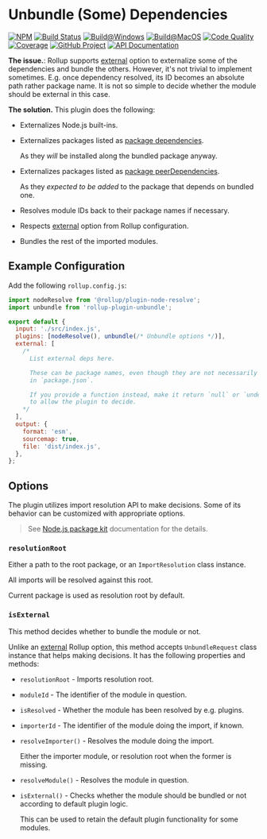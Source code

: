 # Unbundle (Some) Dependencies

[![NPM][npm-image]][npm-url]
[![Build Status][build-status-img]][build-status-link]
[![Build@Windows][build-windows-img]][build-windows-link]
[![Build@MacOS][build-macos-img]][build-macos-link]
[![Code Quality][quality-img]][quality-link]
[![Coverage][coverage-img]][coverage-link]
[![GitHub Project][github-image]][github-url]
[![API Documentation][api-docs-image]][api documentation]

**The issue.**: Rollup supports [external] option to externalize some of the dependencies and bundle the others.
However, it's not trivial to implement sometimes. E.g. once dependency resolved, its ID becomes an absolute path rather
package name. It is not so simple to decide whether the module should be external in this case.

**The solution.** This plugin does the following:

- Externalizes Node.js built-ins.

- Externalizes packages listed as [package dependencies].

  As they _will_ be installed along the bundled package anyway.

- Externalizes packages listed as [package peerDependencies].

  As they _expected to be added_ to the package that depends on bundled one.

- Resolves module IDs back to their package names if necessary.

- Respects [external] option from Rollup configuration.

- Bundles the rest of the imported modules.

[npm-image]: https://img.shields.io/npm/v/rollup-plugin-unbundle.svg?logo=npm
[npm-url]: https://www.npmjs.com/package/rollup-plugin-unbundle
[build-status-img]: https://github.com/run-z/rollup-plugin-unbundle/workflows/Build/badge.svg
[build-windows-img]: https://github.com/run-z/rollup-plugin-unbundle/workflows/Build@Windows/badge.svg
[build-macos-img]: https://github.com/run-z/rollup-plugin-unbundle/workflows/Build@MacOS/badge.svg
[build-status-link]: https://github.com/run-z/rollup-plugin-unbundle/actions?query=workflow:Build
[build-windows-link]: https://github.com/run-z/rollup-plugin-unbundle/actions?query=workflow:Build@Windows
[build-macos-link]: https://github.com/run-z/rollup-plugin-unbundle/actions?query=workflow:Build@MacOS
[quality-img]: https://app.codacy.com/project/badge/Grade/2de1f7d57474445084344aa20b00ebc2
[quality-link]: https://www.codacy.com/gh/run-z/rollup-plugin-unbundle/dashboard?utm_source=github.com&utm_medium=referral&utm_content=run-z/rollup-plugin-unbundle&utm_campaign=Badge_Grade
[coverage-img]: https://app.codacy.com/project/badge/Coverage/2de1f7d57474445084344aa20b00ebc2
[coverage-link]: https://www.codacy.com/gh/run-z/rollup-plugin-unbundle/dashboard?utm_source=github.com&utm_medium=referral&utm_content=run-z/rollup-plugin-unbundle&utm_campaign=Badge_Coverage
[github-image]: https://img.shields.io/static/v1?logo=github&label=GitHub&message=project&color=informational
[github-url]: https://github.com/run-z/rollup-plugin-unbundle
[api-docs-image]: https://img.shields.io/static/v1?logo=typescript&label=API&message=docs&color=informational
[API documentation]: https://run-z.github.io/rollup-plugin-unbundle
[external]: https://rollupjs.org/guide/en/#external
[package dependencies]: https://docs.npmjs.com/cli/v8/configuring-npm/package-json#dependencies
[package peerDependencies]: https://docs.npmjs.com/cli/v8/configuring-npm/package-json#peerdependencies

## Example Configuration

Add the following `rollup.config.js`:

```javascript
import nodeResolve from '@rollup/plugin-node-resolve';
import unbundle from 'rollup-plugin-unbundle';

export default {
  input: './src/index.js',
  plugins: [nodeResolve(), unbundle(/* Unbundle options */)],
  external: [
    /*
      List external deps here.

      These can be package names, even though they are not necessarily listed
      in `package.json`.

      If you provide a function instead, make it return `null` or `undefined`
      to allow the plugin to decide.
    */
  ],
  output: {
    format: 'esm',
    sourcemap: true,
    file: 'dist/index.js',
  },
};
```

## Options

The plugin utilizes import resolution API to make decisions. Some of its behavior can be customized with appropriate
options.

> See [Node.js package kit] documentation for the details.

[Node.js package kit]: https://www.npmjs.com/package/@run-z/rollup-plugin-unbundle

### `resolutionRoot`

Either a path to the root package, or an `ImportResolution` class instance.

All imports will be resolved against this root.

Current package is used as resolution root by default.

### `isExternal`

This method decides whether to bundle the module or not.

Unlike an [external] Rollup option, this method accepts `UnbundleRequest` class instance that helps making decisions.
It has the following properties and methods:

- `resolutionRoot` - Imports resolution root.

- `moduleId` - The identifier of the module in question.

- `isResolved` - Whether the module has been resolved by e.g. plugins.

- `importerId` - The identifier of the module doing the import, if known.

- `resolveImporter()` - Resolves the module doing the import.

  Either the importer module, or resolution root when the former is missing.

- `resolveModule()` - Resolves the module in question.

- `isExternal()` - Checks whether the module should be bundled or not according to default plugin logic.

  This can be used to retain the default plugin functionality for some modules.
